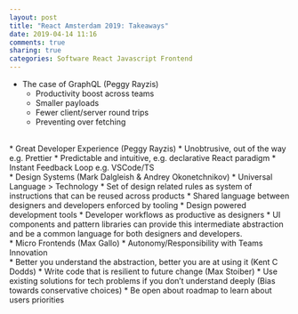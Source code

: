 ```yaml
---
layout: post
title: "React Amsterdam 2019: Takeaways"
date: 2019-04-14 11:16
comments: true
sharing: true
categories: Software React Javascript Frontend
---
```


* The case of GraphQL (Peggy Rayzis)
  * Productivity boost across teams
  * Smaller payloads
  * Fewer client/server round trips
  * Preventing over fetching
<br>
* Great Developer Experience (Peggy Rayzis)
  * Unobtrusive, out of the way e.g. Prettier
  * Predictable and intuitive, e.g. declarative React paradigm
  * Instant Feedback Loop e.g. VSCode/TS
<br>
* Design Systems (Mark Dalgleish & Andrey Okonetchnikov)
  * Universal Language > Technology
  * Set of design related rules as system of instructions that can be reused across products
  * Shared language between designers and developers enforced by tooling
  * Design powered development tools
  * Developer workflows as productive as designers
  * UI components and pattern libraries can provide this intermediate abstraction and be a common language for both designers and developers.
<br>
* Micro Frontends (Max Gallo)
  * Autonomy/Responsibility with Teams Innovation
<br>
* Better you understand the abstraction, better you are at using it (Kent C Dodds)
* Write code that is resilient to future change (Max Stoiber)
* Use existing solutions for tech problems if you don’t understand deeply (Bias towards conservative choices)
* Be open about roadmap to learn about users priorities

